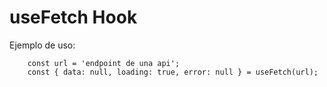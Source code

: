 # useFetch Hook

Ejemplo de uso:

```
    const url = 'endpoint de una api';
    const { data: null, loading: true, error: null } = useFetch(url);
```